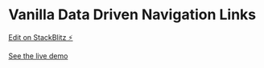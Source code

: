 # Vanilla Data Driven Navigation Links

[Edit on StackBlitz ⚡️](https://stackblitz.com/edit/web-platform-4xr7wm)

[See the live demo](https://stackblitz.com/edit/web-platform-4xr7wm?file=script.js)
